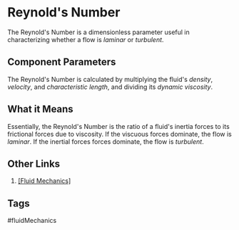 # Reynold's Number

The Reynold's Number is a dimensionless parameter useful in characterizing whether a flow is *laminar* or *turbulent*.  

## Component Parameters
The Reynold's Number is calculated by multiplying the fluid's *density*, *velocity*, and *characteristic length*, and dividing its *dynamic viscosity*.  

## What it Means
Essentially, the Reynold's Number is the ratio of a fluid's inertia forces to its frictional forces due to viscosity. If the viscuous forces dominate, the flow is *laminar*. If the inertial forces forces dominate, the flow is *turbulent*.  

## Other Links
1. [\[Fluid Mechanics\]](../202204180452)  

## Tags
#fluidMechanics
